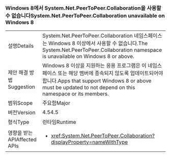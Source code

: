### <a name="systemnetpeertopeercollaboration-unavailable-on-windows-8"></a><span data-ttu-id="ef7af-101">Windows 8에서 System.Net.PeerToPeer.Collaboration을 사용할 수 없습니다</span><span class="sxs-lookup"><span data-stu-id="ef7af-101">System.Net.PeerToPeer.Collaboration unavailable on Windows 8</span></span>

|   |   |
|---|---|
|<span data-ttu-id="ef7af-102">설명</span><span class="sxs-lookup"><span data-stu-id="ef7af-102">Details</span></span>|<span data-ttu-id="ef7af-103">System.Net.PeerToPeer.Collaboration 네임스페이스는 Windows 8 이상에서 사용할 수 없습니다.</span><span class="sxs-lookup"><span data-stu-id="ef7af-103">The System.Net.PeerToPeer.Collaboration namespace is unavailable on Windows 8 or above.</span></span>|
|<span data-ttu-id="ef7af-104">제안 해결 방법</span><span class="sxs-lookup"><span data-stu-id="ef7af-104">Suggestion</span></span>|<span data-ttu-id="ef7af-105">Windows 8 이상을 지원하는 응용 프로그램은 이 네임스페이스 또는 해당 멤버에 종속되지 않도록 업데이트되어야 합니다.</span><span class="sxs-lookup"><span data-stu-id="ef7af-105">Apps that support Windows 8 or above must be updated to not depend on this namespace or its members.</span></span>|
|<span data-ttu-id="ef7af-106">범위</span><span class="sxs-lookup"><span data-stu-id="ef7af-106">Scope</span></span>|<span data-ttu-id="ef7af-107">주요함</span><span class="sxs-lookup"><span data-stu-id="ef7af-107">Major</span></span>|
|<span data-ttu-id="ef7af-108">버전</span><span class="sxs-lookup"><span data-stu-id="ef7af-108">Version</span></span>|<span data-ttu-id="ef7af-109">4.5</span><span class="sxs-lookup"><span data-stu-id="ef7af-109">4.5</span></span>|
|<span data-ttu-id="ef7af-110">형식</span><span class="sxs-lookup"><span data-stu-id="ef7af-110">Type</span></span>|<span data-ttu-id="ef7af-111">런타임</span><span class="sxs-lookup"><span data-stu-id="ef7af-111">Runtime</span></span>|
|<span data-ttu-id="ef7af-112">영향을 받는 API</span><span class="sxs-lookup"><span data-stu-id="ef7af-112">Affected APIs</span></span>|<ul><li><xref:System.Net.PeerToPeer.Collaboration?displayProperty=nameWithType></li></ul>|

